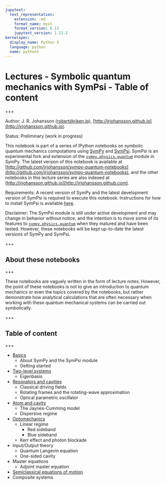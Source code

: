 ```yaml
---
jupytext:
  text_representation:
    extension: .md
    format_name: myst
    format_version: 0.13
    jupytext_version: 1.11.2
kernelspec:
  display_name: Python 3
  language: python
  name: python3
---
```


# Lectures - Symbolic quantum mechanics with SymPsi - Table of content

+++

Author: J. R. Johansson (robert@riken.jp), [http://jrjohansson.github.io](http://jrjohansson.github.io).

Status: Preliminary (work in progress)

This notebook is part of a series of IPython notebooks on symbolic quantum mechanics computations using 
[SymPy](http://sympy.org) and [SymPsi](http://www.github.com/jrjohansson/sympsi). SymPsi is an experimental fork and extension of the [`sympy.physics.quantum`](http://docs.sympy.org/dev/modules/physics/quantum/) module in SymPy. The latest version of this notebook is available at [http://github.com/jrjohansson/sympy-quantum-notebooks](http://github.com/jrjohansson/sympy-quantum-notebooks), and the other notebooks in this lecture series are also indexed at [http://jrjohansson.github.io](http://jrjohansson.github.com).

Requirements: A recent version of SymPy and the latest development version of SymPsi is required to execute this notebook. Instructions for how to install SymPsi is available [here](http://www.github.com/jrjohansson/sympsi).

Disclaimer: The SymPsi module is still under active development and may change in behavior without notice, and the intention is to move some of its features to [`sympy.physics.quantum`](http://docs.sympy.org/dev/modules/physics/quantum/) when they matured and have been tested. However, these notebooks will be kept up-to-date the latest versions of SymPy and SymPsi.

+++

## About these notebooks

+++

These notebooks are vaguely written in the form of lecture notes. However, the point of these notebooks is not to give an introduction to quantum mechanics or even the topics covered by the notebooks, but rather demonstrate how analytical calculations that are often necessary when working with these quantum mechanical systems can be carried out symbolically.

+++

## Table of content

+++

 * [Basics](lecture-sympsi-basics.ipynb)
   * About SymPy and the SymPsi module
   * Getting started
 * [Two-level systems](lecture-sympsi-two-level-system.ipynb)
   * Eigenbasis
 * [Resonators and cavities](lecture-sympsi-resonator.ipynb)
   * Classical driving fields
   * Rotating frames and the rotating-wave approximation
   * Optical parametric oscillator
 * [Atom and cavity](lecture-sympsi-atom-cavity.ipynb)
   * The Jaynes-Cumming model
   * Dispersive regime
 * [Optomechanics](lecture-sympsi-optomechanics.ipynb)
   * Linear regime
     * Red sideband
     * Blue sideband
   * Kerr effect and photon blockade
 * Input/Output theory
   * Quantum Langevin equation
   * One-sided cavity
 * Master equations
   * Adjoint master equation
 * [Semiclassical equations of motion](lecture-sympsi-semiclassical-eqm.ipynb)
 * Composite systems
